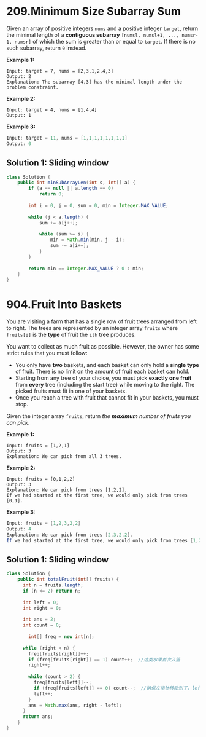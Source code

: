 # 209.Minimum Size Subarray Sum

Given an array of positive integers `nums` and a positive integer `target`, return the minimal length of a **contiguous subarray** `[numsl, numsl+1, ..., numsr-1, numsr]` of which the sum is greater than or equal to `target`. If there is no such subarray, return `0` instead.

 

**Example 1:**

```
Input: target = 7, nums = [2,3,1,2,4,3]
Output: 2
Explanation: The subarray [4,3] has the minimal length under the problem constraint.
```

**Example 2:**

```
Input: target = 4, nums = [1,4,4]
Output: 1
```

**Example 3:**

```java
Input: target = 11, nums = [1,1,1,1,1,1,1,1]
Output: 0
```



## Solution 1: Sliding window

```java
class Solution {
    public int minSubArrayLen(int s, int[] a) {
        if (a == null || a.length == 0)
            return 0;
  
        int i = 0, j = 0, sum = 0, min = Integer.MAX_VALUE;
  
        while (j < a.length) {
            sum += a[j++];
    
            while (sum >= s) {
                min = Math.min(min, j - i);
                sum -= a[i++];
            }
        }
  
        return min == Integer.MAX_VALUE ? 0 : min;
    }
}
```



# 904.Fruit Into Baskets

You are visiting a farm that has a single row of fruit trees arranged from left to right. The trees are represented by an integer array `fruits` where `fruits[i]` is the **type** of fruit the `ith` tree produces.

You want to collect as much fruit as possible. However, the owner has some strict rules that you must follow:

- You only have **two** baskets, and each basket can only hold a **single type** of fruit. There is no limit on the amount of fruit each basket can hold.
- Starting from any tree of your choice, you must pick **exactly one fruit** from **every** tree (including the start tree) while moving to the right. The picked fruits must fit in one of your baskets.
- Once you reach a tree with fruit that cannot fit in your baskets, you must stop.

Given the integer array `fruits`, return *the **maximum** number of fruits you can pick*.

 

**Example 1:**

```
Input: fruits = [1,2,1]
Output: 3
Explanation: We can pick from all 3 trees.
```

**Example 2:**

```
Input: fruits = [0,1,2,2]
Output: 3
Explanation: We can pick from trees [1,2,2].
If we had started at the first tree, we would only pick from trees [0,1].
```

**Example 3:**

```java
Input: fruits = [1,2,3,2,2]
Output: 4
Explanation: We can pick from trees [2,3,2,2].
If we had started at the first tree, we would only pick from trees [1,2].
```





## Solution 1: Sliding window

```java
class Solution {
    public int totalFruit(int[] fruits) {
      int n = fruits.length;
      if (n <= 2) return n;
      
      int left = 0;
      int right = 0;
      
      int ans = 2;
      int count = 0;
      
     	int[] freq = new int[n];
      
      while (right < n) {
        freq[fruits[right]]++;
        if (freq[fruits[right]] == 1) count++;  //这类水果首次入篮
        right++;
        
        while (count > 2) {
          freq[fruits[left]]--;
          if (freq[fruits[left]] == 0) count--;  //确保左指针移动到了，left到right之间只有2个水果的位置
          left++;
        }
        ans = Math.max(ans, right - left);
      }
      return ans;
    }
}
```

